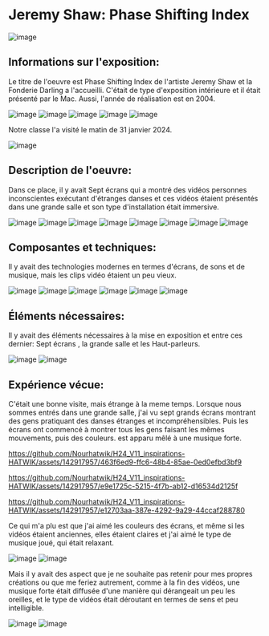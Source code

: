 # Jeremy Shaw: Phase Shifting Index

![image](media/intro.jpg)

## **Informations sur l'exposition:**

Le titre de l'oeuvre est Phase Shifting Index de l'artiste Jeremy Shaw et la Fonderie Darling a l'accueilli. C'était de type d'exposition intérieure et il était présenté par le Mac. Aussi, l'année de réalisation est en 2004.

![image](media/présenter.jpg) ![image](media/Description1.jpg) ![image](media/Description2.jpg)
![image](media/Description3.jpg) ![image](media/Description4.jpg)

Notre classe l'a visité le matin de 31 janvier 2024.

![image](media/devant_porte.jpg)

## **Description de l'oeuvre:**

Dans ce place, il y avait Sept écrans qui a montré des vidéos personnes inconscientes exécutant d'étranges danses et ces vidéos étaient présentés dans une grande salle et son type d'installation était immersive.

![image](media/résumé.jpg) ![image](media/information1.jpg) ![image](media/information2.jpg) 
![image](media/information3.jpg) ![image](media/information4.jpg) ![image](media/information5.jpg) 
![image](media/information6.jpg) ![image](media/information7.jpg)

## **Composantes et techniques:**

Il y avait des technologies modernes en termes d'écrans, de sons et de musique, mais les clips vidéo étaient un peu vieux.

![image](media/vidéo1.jpg) ![image](media/vidéo2.jpg) ![image](media/vidéo3.jpg) ![image](media/vidéo4.jpg) 
![image](media/vidéo5.jpg) ![image](media/vidéo6.jpg)

## **Éléments nécessaires:**

Il y avait des éléments nécessaires à la mise en exposition et entre ces dernier: Sept écrans , la grande salle et les Haut-parleurs.

![image](media/Éléments_nécessaires1.jpg) ![image](media/Éléments_nécessaires2.jpg)

## **Expérience vécue:**

C'était une bonne visite, mais étrange à la meme temps. Lorsque nous sommes entrés dans une grande salle, j'ai vu sept grands écrans montrant des gens pratiquant des danses étranges et incompréhensibles. Puis les écrans ont commencé à montrer tous les gens faisant les mêmes mouvements, puis des couleurs. est apparu mêlé à une musique forte.

https://github.com/Nourhatwik/H24_V11_inspirations-HATWIK/assets/142917957/463f6ed9-ffc6-48b4-85ae-0ed0efbd3bf9

https://github.com/Nourhatwik/H24_V11_inspirations-HATWIK/assets/142917957/e9e1725c-5215-4f7b-ab12-d16534d2125f

https://github.com/Nourhatwik/H24_V11_inspirations-HATWIK/assets/142917957/e12703aa-387e-4292-9a29-44ccaf288780

Ce qui m'a plu est que j'ai aimé les couleurs des écrans, et même si les vidéos étaient anciennes, elles étaient claires et j'ai aimé le type de musique joué, qui était relaxant.	

![image](media/aimer.jpg) ![image](media/aimer2.jpg)

Mais il y avait des aspect que je ne souhaite pas retenir pour mes propres créations ou que me feriez autrement, comme à la fin des vidéos, une musique forte était diffusée d'une manière qui dérangeait un peu les oreilles, et le type de vidéos était déroutant en termes de sens et peu intelligible.

![image](media/aimer_pas2.jpg) ![image](media/aimer_pas.jpg)
